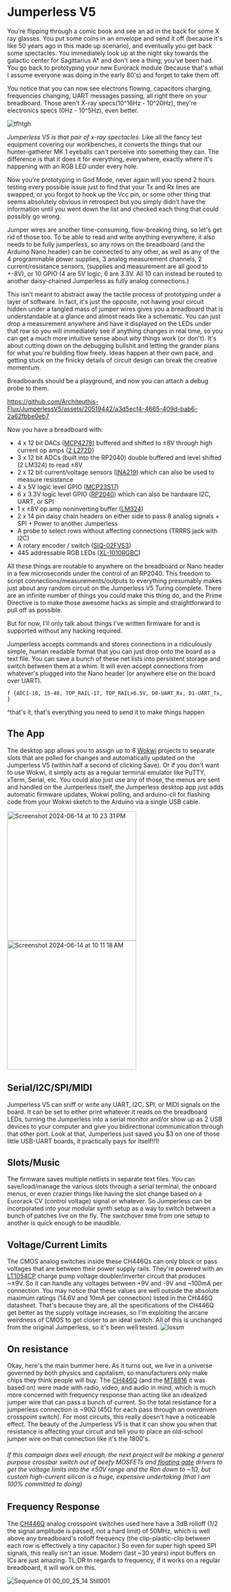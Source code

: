 # Jumperless V5
You're flipping through a comic book and see an ad in the back for some X ray glasses. You put some coins in an envelope and send it off (because it's like 50 years ago in this made up scenario), and eventually you get back some spectacles. You immediately look up at the night sky towards the galactic center for Sagittarius A* and don't see a thing; you've been had. You go back to prototyping your new Eurorack module (because that's what I assume everyone was doing in the early 80's) and forget to take them off. 

You notice that you can now see electrons flowing, capacitors charging, frequencies changing, UART messages passing, all right there on your breadboard. Those aren't X-ray specs(10^16Hz - 10^20Hz), they're electronics specs (0Hz - 10^5Hz), even better.  

![tfhtgh](https://github.com/Architeuthis-Flux/JumperlessV5/assets/20519442/2c2376a0-41c4-471f-a3ac-84daf95a678d)

*Jumperless V5 is that pair of x-ray spectacles.* Like all the fancy test equipment covering our workbenches, it converts the things that our hunter-gatherer MK 1 eyeballs can't perceive into something they can. The difference is that it does it for everything, everywhere, exactly where it's happening with an RGB LED under every hole. 

Now you're prototyping in God Mode, never again will you spend 2 hours testing every possible issue just to find that your Tx and Rx lines are swapped, or you forgot to hook up the Vcc pin, or some other thing that seems absolutely obvious in retrospect but you simply didn't have the information until you went down the list and checked each thing that could possibly go wrong.

Jumper wires are another time-consuming, flow-breaking thing, so let's get rid of those too. To be able to read and write anything everywhere, it also needs to be fully jumperless, so any rows on the breadboard (and the Arduino Nano header) can be connected to any other, as well as any of the 4 programmable power supplies, 3 analog measurement channels, 2 current/resistance sensors, (supplies and measurement are all good to +-8V), or 10 GPIO (4 are 5V logic, 6 are 3.3V. All 10 can instead be routed to another daisy-chained Jumperless as fully analog connections.) 

This isn't meant to abstract away the tactile process of prototyping under a layer of software. In fact, it's just the opposite, not having your circuit hidden under a tangled mass of jumper wires gives you a breadboard that is understandable at a glance and almost reads like a schematic. You can just drop a measurement anywhere and have it displayed on the LEDs under that row so you will immediately see if anything changes in real time, so you can get a much more intuitive sense about *why* things work (or don't). It's about cutting down on the debugging bullshit and letting the grander plans for what you're building flow freely. Ideas happen at their own pace, and getting stuck on the finicky details of circuit design can break the creative momentum. 

Breadboards should be a playground, and now you can attach a debug probe to them.

https://github.com/Architeuthis-Flux/JumperlessV5/assets/20519442/a3d5ecf4-4665-409d-bab6-2a62fbbe0eb7

Now you have a breadboard with:
- 4 x 12 bit DACs ([MCP4278](https://www.microchip.com/en-us/product/mcp4728)) buffered and shifted to ±8V through high current op amps ([2 L272D](https://estore.st.com/en/l272d-cpn.html))
- 3 x 12 bit ADCs (built into the RP2040) double buffered and level shifted (2 LM324) to read ±8V 
- 2 x 12 bit current/voltage sensors ([INA219](https://www.ti.com/product/INA219)) which can also be used to measure resistance
- 4 x 5V logic level GPIO ([MCP23S17](https://www.microchip.com/en-us/product/mcp23s17))
- 6 x 3.3V logic level GPIO ([RP2040](https://www.raspberrypi.com/documentation/microcontrollers/rp2040.html)) which can also be hardware I2C, UART, or SPI
- 1 x ±8V op amp noninverting buffer ([LM324](https://www.ti.com/product/LM324B))
- 2 x 14 pin daisy chain headers on either side to pass 8 analog signals + SPI + Power to another Jumperless
- A probe to select rows without affecting connections (TRRRS jack with I2C)
- A rotary encoder / switch ([SIQ-02FVS3](https://www.lcsc.com/product-detail/Rotary-Encoders_Mitsumi-Electric-SIQ-02FVS3_C2925423.html))
- 445 addressable RGB LEDs ([XL-1010RGBC](https://www.lcsc.com/product-detail/Light-Emitting-Diodes-LED_XINGLIGHT-XL-1010RGBC-WS2812B_C5349953.html))

All these things are routable to anywhere on the breadboard or Nano header in a few microseconds under the control of an RP2040. This freedom to script connections/measurements/outputs to everything presumably makes just about any random circuit on the Jumperless V5 Turing complete. There are an infinite number of things you could make this thing do, and the Prime Directive is to make those awesome hacks as simple and straightforward to pull off as possible. 

But for now, I'll only talk about things I've written firmware for and is supported without any hacking required.

Jumperless accepts commands and stores connections in a ridiculously simple, human readable format that you can just drop onto the board as a text file. You can save a bunch of these net lists into persistent storage and switch between them at a whim. It will even accept connections from whatever's plugged into the Nano header (or anywhere else on the board over UART).

```
f {ADC1-10, 15-48, TOP_RAIL-17, TOP_RAIL>6.5V, D0-UART_Rx, D1-UART_Tx, }
```
^that's it, that's everything you need to send it to make things happen


## The App
The desktop app allows you to assign up to 8 [Wokwi](https://wokwi.com/) projects to separate slots that are polled for changes and automatically updated on the Jumperless V5 (within half a second of clicking Save). Or if you don't want to use Wokwi, it simply acts as a regular terminal emulator like PuTTY, xTerm, Serial, etc. You could also just use any of those, the menus are sent and handled on the Jumperless itself, the Jumperless desktop app just adds automatic firmware updates, Wokwi polling, and arduino-cli for flashing code from your Wokwi sketch to the Arduino via a single USB cable.

<img width="300" alt="Screenshot 2024-06-14 at 10 23 31 PM" src="https://github.com/Architeuthis-Flux/JumperlessV5/assets/20519442/cbb18ee4-1a9d-4453-85b6-f8c31a1ea151">
<img width="300" alt="Screenshot 2024-06-14 at 10 11 18 AM" src="https://github.com/Architeuthis-Flux/JumperlessV5/assets/20519442/0a502cf6-6f17-4eb9-b38f-3589f6f4f0af">


## Serial/I2C/SPI/MIDI
Jumperless V5 can sniff or write any UART, I2C, SPI, or MIDI signals on the board. It can be set to either print whatever it reads on the breadboard LEDs, turning the Jumperless into a serial monitor and/or show up as 2 USB devices to your computer and give you bidirectional communication through that other port. 
Look at that, Jumperless just saved you $3 on one of those little USB-UART boards, it practically pays for itself!!1!


## Slots/Music
The firmware saves multiple netlists in separate text files. You can save/load/manage the various slots through a serial terminal, the onboard menus, or even crazier things like having the slot change based on a Eurorack CV (control voltage) signal or whatever. So Jumperless can be incorporated into your modular synth setup as a way to switch between a bunch of patches live on the fly. The switchover time from one setup to another is quick enough to be inaudible.


## Voltage/Current Limits
The CMOS analog switches inside these CH446Qs can only block or pass voltages that are between their power supply rails. They're powered with an [LT1054CP](https://www.ti.com/product/LT1054) charge pump voltage doubler/inverter circuit that produces ~±9V. So it can handle any voltages between +9V and -9V and ~100mA per connection.
You may notice that these values are well outside the absolute maximum ratings (14.6V and 10mA per connection) listed in the CH446Q datasheet. That's because they are, all the specifications of the CH446Q get better as the supply voltage increases, so I'm exploiting the arcane weirdness of CMOS to get closer to an ideal switch. All of this is unchanged from the original Jumperless, so it's been well tested. 
![lossm](https://github.com/Architeuthis-Flux/JumperlessV5/assets/20519442/12a3e0c7-4bda-411f-af50-9e27af2528fb)


## On resistance
Okay, here's the main bummer here. As it turns out, we live in a universe governed by both physics and capitalism, so manufacturers only make chips they think people will buy. The [CH446Q](https://www.wch-ic.com/products/CH446.html) (and the [MT8816](https://www.microsemi.com/product-directory/analog-cross-point-switches/4920-mt8816) it was based on) were made with radio, video, and audio in mind, which is much more concerned with frequency response than acting like an idealized jumper wire that can pass a bunch of current. So the total resistance for a jumperless connection is ~90Ω (45Ω for each pass through an overdriven crosspoint switch). For most circuits, this really doesn't have a noticeable effect. The beauty of the Jumperless V5 is that it can show you when that resistance is affecting your circuit and tell you to place an old-school jumper wire on that connection like it's the 1800's.

###### If this campaign does well enough, the next project will be making a general purpose crossbar switch out of beefy MOSFETs and [floating gate](https://en.wikipedia.org/wiki/Floating-gate_MOSFET) drivers to get the voltage limits into the ±50V range and the Ron down to ~1Ω, but custom high-current silicon is a huge, expensive undertaking (that I am 100% committed to doing)

## Frequency Response
The [CH446Q](https://www.wch-ic.com/products/CH446.html) analog crosspoint switches used here have a 3dB rolloff (1/2 the signal amplitude is passed, not a hard limit) of 50MHz, which is well above any breadboard's rolloff frequency (the clip-plastic-clip between each row is effectively a tiny capacitor.) So even for super high speed SPI signals, this really isn't an issue. Modern (last ~30 years) input buffers on ICs are just amazing. TL;DR In regards to frequency, if it works on a regular breadboard, it will work on this.

![Sequence 01 00_00_25_14 Still001](https://github.com/Architeuthis-Flux/JumperlessV5/assets/20519442/56a7ac87-6821-4dcd-8ce5-59f5e6ab4683)


